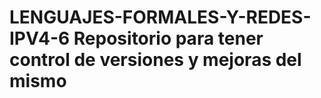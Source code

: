 # LENGUAJES-FORMALES-Y-REDES-IPV4-6 Repositorio para tener control de versiones y mejoras del mismo 
